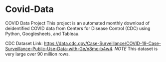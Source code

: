 # Covid-Data
COVID Data Project
This project is an automated monthly download of deidentified COVID data from Centers for Disease Control (CDC) using Python, Googlesheets, and Tableau.

CDC Dataset Link: https://data.cdc.gov/Case-Surveillance/COVID-19-Case-Surveillance-Public-Use-Data-with-Ge/n8mc-b4w4. 
*NOTE* This dataset is very large over 90 million rows.
 
